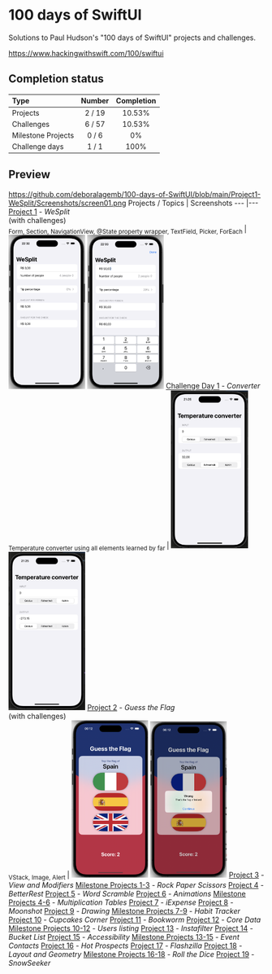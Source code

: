 # 100 days of SwiftUI

Solutions to Paul Hudson's "100 days of SwiftUI" projects and challenges.

https://www.hackingwithswift.com/100/swiftui

## Completion status

Type               | Number  | Completion
:---               |  :---:  |   :---:
Projects           | 2 / 19 | 10.53%
Challenges         | 6 / 57 | 10.53%
Milestone Projects |  0 / 6  | 0%
Challenge days     |  1 / 1  | 100%

## Preview
https://github.com/deboralagemb/100-days-of-SwiftUI/blob/main/Project1-WeSplit/Screenshots/screen01.png
Projects / Topics                                                                                                                                                            | Screenshots
---                                                                                                                                                                          |---
[Project 1](Project1-WeSplit) - *WeSplit* <br/>(with challenges)                                         <br/><sub> Form, Section, NavigationView, @State property wrapper, TextField, Picker, ForEach </sub> | <img src="https://github.com/deboralagemb/100-days-of-SwiftUI/blob/main/Project1-WeSplit/Screenshots/screen01.png" width="30%" height="30%"/>  <img src="https://github.com/deboralagemb/100-days-of-SwiftUI/blob/main/Project1-WeSplit/Screenshots/screen02.png" width="30%" height="30%"/> 
[Challenge Day 1](02-ChallengeDay1) - *Converter* <sub> Temperature converter using all elements learned by far </sub> | <img src="https://github.com/deboralagemb/100-days-of-SwiftUI/blob/main/Challenge/Screenshots/screen01.png" width="30%" height="30%"/>  <img src="https://github.com/deboralagemb/100-days-of-SwiftUI/blob/main/Challenge/Screenshots/screen02.png" width="30%" height="30%"/> 
[Project 2](03-Project2) - *Guess the Flag* <br/>(with challenges)                                         <br/><sub> VStack, Image, Alert  </sub> | <img src="https://github.com/deboralagemb/100-days-of-SwiftUI/blob/main/Project2-GuessTheFlag/Screenshots/screen01.png" width="30%" height="30%"/>  <img src="https://github.com/deboralagemb/100-days-of-SwiftUI/blob/main/Project2-GuessTheFlag/Screenshots/screen02.png" width="30%" height="30%"/> 
[Project 3](04-Project3) - *View and Modifiers*
[Milestone Projects 1-3](05-Milestone-Projects1-3) - *Rock Paper Scissors* 
[Project 4](06-Project4) - *BetterRest*
[Project 5](07-Project5) - *Word Scramble*
[Project 6](08-Project6) - *Animations*
[Milestone Projects 4-6](09-Milestone-Projects4-6) - *Multiplication Tables* 
[Project 7](10-Project7) - *iExpense*
[Project 8](11-Project8) - *Moonshot*
[Project 9](12-Project9) - *Drawing* 
[Milestone Projects 7-9](13-Milestone-Projects7-9) - *Habit Tracker* 
[Project 10](14-Project10) - *Cupcakes Corner*
[Project 11](15-Project11) - *Bookworm* 
[Project 12](16-Project12) - *Core Data*
[Milestone Projects 10-12](17-Milestone-Projects10-12) - *Users listing* 
[Project 13](18-Project13) - *Instafilter*
[Project 14](19-Project14) - *Bucket List* 
[Project 15](20-Project15) - *Accessibility* 
[Milestone Projects 13-15](21-Milestone-Projects13-15) - *Event Contacts*
[Project 16](22-Project16) - *Hot Prospects*
[Project 17](23-Project17) - *Flashzilla* 
[Project 18](24-Project18) - *Layout and Geometry*
[Milestone Projects 16-18](25-Milestone-Projects16-18) - *Roll the Dice*
[Project 19](26-Project19) - *SnowSeeker*
